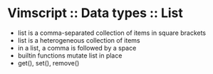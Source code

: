 # Vimscript :: Data types :: List

- list is a comma-separated collection of items in square brackets
- list is a heterogeneous collection of items
- in a list, a comma is followed by a space
- builtin functions mutate list in place
- get(), set(), remove()
